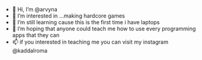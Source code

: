 - 👋 Hi, I’m @arvyna
- 👀 I’m interested in ...making hardcore games
- 🌱 I’m still learning cause this is the first time i have laptops
- 💞️ I’m hoping that anyone could teach me how to use every programming apps that they can
- 📫 if you interested in teaching me you can visit my instagram @kaddalroma

<!---
arvyna/arvyna is a ✨ special ✨ repository because its `README.md` (this file) appears on your GitHub profile.
You can click the Preview link to take a look at your changes.
--->
